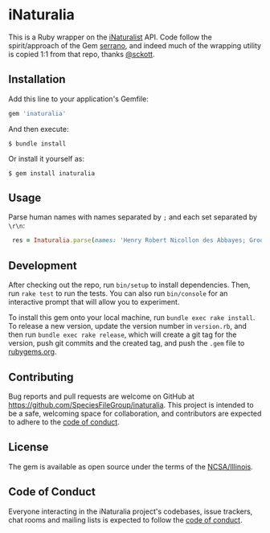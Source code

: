 # iNaturalia

This is a Ruby wrapper on the [iNaturalist](https://api.inaturalist.org/v1/docs/#!/Search/get_search) API. Code follow the spirit/approach of the Gem [serrano](https://github.com/sckott/serrano), and indeed much of the wrapping utility is copied 1:1 from that repo, thanks [@sckott](https://github.com/sckott).

## Installation

Add this line to your application's Gemfile:

```ruby
gem 'inaturalia'
```

And then execute:

    $ bundle install

Or install it yourself as:

    $ gem install inaturalia

## Usage

Parse human names with names separated by `;` and each set separated by `\r\n`:
```ruby
 res = Inaturalia.parse(names: 'Henry Robert Nicollon des Abbayes; Groom Q\r\nMrs. John Errol Chandos Aberdeen') #  => MultiJson object
```

## Development

After checking out the repo, run `bin/setup` to install dependencies. Then, run `rake test` to run the tests. You can also run `bin/console` for an interactive prompt that will allow you to experiment.

To install this gem onto your local machine, run `bundle exec rake install`. To release a new version, update the version number in `version.rb`, and then run `bundle exec rake release`, which will create a git tag for the version, push git commits and the created tag, and push the `.gem` file to [rubygems.org](https://rubygems.org).

## Contributing

Bug reports and pull requests are welcome on GitHub at https://github.com/SpeciesFileGroup/inaturalia. This project is intended to be a safe, welcoming space for collaboration, and contributors are expected to adhere to the [code of conduct](https://github.com/SpeciesFileGroup/inaturalia/blob/main/CODE_OF_CONDUCT.md).

## License

The gem is available as open source under the terms of the [NCSA/Illinois](https://opensource.org/licenses/NCSA).

## Code of Conduct

Everyone interacting in the iNaturalia project's codebases, issue trackers, chat rooms and mailing lists is expected to follow the [code of conduct](https://github.com/SpeciesFileGroup/inaturalia/blob/main/CODE_OF_CONDUCT.md).
